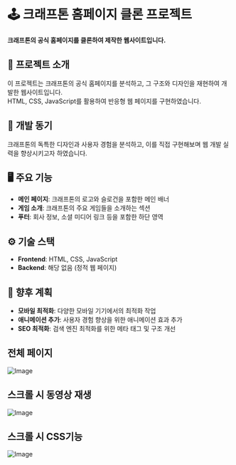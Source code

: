 # 🕹️ 크래프톤 홈페이지 클론 프로젝트

**크래프톤의 공식 홈페이지를 클론하여 제작한 웹사이트입니다.**

## 🚀 프로젝트 소개

이 프로젝트는 크래프톤의 공식 홈페이지를 분석하고, 그 구조와 디자인을 재현하여 개발한 웹사이트입니다.<br /> 
HTML, CSS, JavaScript를 활용하여 반응형 웹 페이지를 구현하였습니다.

## 🎯 개발 동기

크래프톤의 독특한 디자인과 사용자 경험을 분석하고, 이를 직접 구현해보며 웹 개발 실력을 향상시키고자 하였습니다.

## 🖥️ 주요 기능

- **메인 페이지**: 크래프톤의 로고와 슬로건을 포함한 메인 배너
- **게임 소개**: 크래프톤의 주요 게임들을 소개하는 섹션
- **푸터**: 회사 정보, 소셜 미디어 링크 등을 포함한 하단 영역

## ⚙️ 기술 스택

- **Frontend**: HTML, CSS, JavaScript
- **Backend**: 해당 없음 (정적 웹 페이지)

## 📌 향후 계획

- **모바일 최적화**: 다양한 모바일 기기에서의 최적화 작업
- **애니메이션 추가**: 사용자 경험 향상을 위한 애니메이션 효과 추가
- **SEO 최적화**: 검색 엔진 최적화를 위한 메타 태그 및 구조 개선

## 전체 페이지 ##
![Image](https://github.com/user-attachments/assets/9bd6dbc2-72b8-4aa3-a551-df554da3ff8a)

## 스크롤 시 동영상 재생 ##
![Image](https://github.com/user-attachments/assets/6f1effd4-f69e-4b28-ad05-d5da5e9b87f6)

## 스크롤 시 CSS기능 ##
![Image](https://github.com/user-attachments/assets/7f988d32-5f0c-414e-926a-da29ccd4ee5d)
